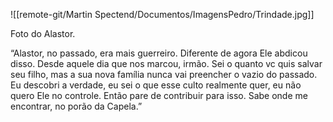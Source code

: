 ![[remote-git/Martin Spectend/Documentos/ImagensPedro/Trindade.jpg]]

Foto do Alastor.

“Alastor, no passado, era mais guerreiro. Diferente de agora Ele abdicou disso. Desde aquele dia que nos marcou, irmão. Sei o quanto vc quis salvar seu filho, mas a sua nova família nunca vai preencher o vazio do passado. Eu descobri a verdade, eu sei o que esse culto realmente quer, eu não quero Ele no controle. Então pare de contribuir para isso. Sabe onde me encontrar, no porão da Capela.”



